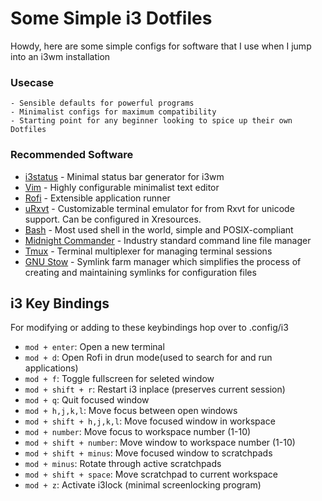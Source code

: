 # Some Simple i3 Dotfiles
Howdy, here are some simple configs for software that I use when I jump into an i3wm installation

### Usecase
    - Sensible defaults for powerful programs
    - Minimalist configs for maximum compatibility
    - Starting point for any beginner looking to spice up their own Dotfiles

### Recommended Software
- [i3status](https://github.com/i3/i3status) - Minimal status bar generator for i3wm
- [Vim](https://github.com/vim/vim) - Highly configurable minimalist text editor
- [Rofi](https://github.com/davatorium/rofi) - Extensible application runner
- [uRxvt](https://github.com/exg/rxvt-unicode) - Customizable terminal emulator for from Rxvt for unicode support. Can be configured in Xresources.
- [Bash](https://www.gnu.org/software/bash/manual/bash.html) - Most used shell in the world, simple and POSIX-compliant
- [Midnight Commander](https://github.com/MidnightCommander/mc) - Industry standard command line file manager
- [Tmux](https://github.com/tmux/tmux/wiki) - Terminal multiplexer for managing terminal sessions
- [GNU Stow](https://www.gnu.org/software/stow) - Symlink farm manager which simplifies the process of creating and maintaining symlinks for configuration files

## i3 Key Bindings

For modifying or adding to these keybindings hop over to .config/i3
- `mod + enter`: Open a new terminal
- `mod + d`: Open Rofi in drun mode(used to search for and run applications)
- `mod + f`: Toggle fullscreen for seleted window
- `mod + shift + r`: Restart i3 inplace (preserves current session)
- `mod + q`: Quit focused window
- `mod + h,j,k,l`: Move focus between open windows
- `mod + shift + h,j,k,l`: Move focused window in workspace
- `mod + number`: Move focus to workspace number (1-10)
- `mod + shift + number`: Move window to workspace number (1-10)
- `mod + shift + minus`: Move focused window to scratchpads
- `mod + minus`: Rotate through active scratchpads
- `mod + shift + space`: Move scratchpad to current workspace
- `mod + z`: Activate i3lock (minimal screenlocking program)
